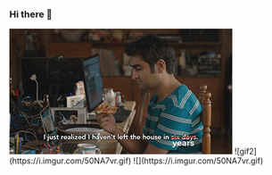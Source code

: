 ### Hi there 👋
<img alt="GIF" src="github.gif" />
![gif2](https://i.imgur.com/50NA7vr.gif)
![](https://i.imgur.com/50NA7vr.gif)
<!--
**RickyWanga/RickyWanga** is a ✨ _special_ ✨ repository because its `README.md` (this file) appears on your GitHub profile.

Here are some ideas to get you started:

- 🔭 I’m currently working on ...
- 🌱 I’m currently learning ...
- 👯 I’m looking to collaborate on ...
- 🤔 I’m looking for help with ...
- 💬 Ask me about ...
- 📫 How to reach me: ...
- 😄 Pronouns: ...
- ⚡ Fun fact: ...
-->
